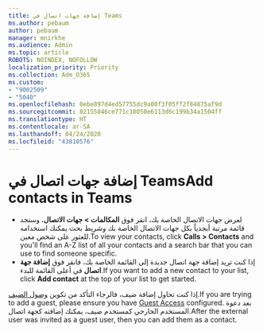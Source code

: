 ```yaml
---
title: إضافة جهات اتصال في Teams
ms.author: pebaum
author: pebaum
manager: mnirkhe
ms.audience: Admin
ms.topic: article
ROBOTS: NOINDEX, NOFOLLOW
localization_priority: Priority
ms.collection: Adm_O365
ms.custom:
- "9002509"
- "5040"
ms.openlocfilehash: 0ebe897d4ed57755dc9a00f3f05ff2f84875af9d
ms.sourcegitcommit: 82155846ce771c18050e6113d6c199b34a1504ff
ms.translationtype: HT
ms.contentlocale: ar-SA
ms.lasthandoff: 04/24/2020
ms.locfileid: "43810576"
---
```

# <a name="add-contacts-in-teams"></a><span data-ttu-id="859c5-102">إضافة جهات اتصال في Teams</span><span class="sxs-lookup"><span data-stu-id="859c5-102">Add contacts in Teams</span></span>

- <span data-ttu-id="859c5-103">لعرض جهات الاتصال الخاصة بك، انقر فوق **المكالمات > جهات الاتصال**، وستجد قائمة مرتبة أبجدياً بكل جهات الاتصال الخاصة بك وشريط بحث يمكنك استخدامه للعثور على شخص معين.</span><span class="sxs-lookup"><span data-stu-id="859c5-103">To view your contacts, click **Calls > Contacts** and you'll find an A-Z list of all your contacts and a search bar that you can use to find someone specific.</span></span> 
- <span data-ttu-id="859c5-104">إذا كنت تريد إضافة جهة اتصال جديدة إلى القائمة الخاصة بك، فانقر فوق **إضافة جهة اتصال** في أعلى القائمة للبدء.</span><span class="sxs-lookup"><span data-stu-id="859c5-104">If you want to add a new contact to your list, click **Add contact** at the top of your list to get started.</span></span>

<span data-ttu-id="859c5-105">إذا كنت تحاول إضافة ضيف، فالرجاء التأكد من تكوين [وصول الضيف](https://docs.microsoft.com/microsoftteams/set-up-guests).</span><span class="sxs-lookup"><span data-stu-id="859c5-105">If you are trying to add a guest, please ensure you have [Guest Access](https://docs.microsoft.com/microsoftteams/set-up-guests) configured.</span></span> <span data-ttu-id="859c5-106">بعد دعوة المستخدم الخارجي كمستخدم ضيف، يمكنك إضافته كجهة اتصال.</span><span class="sxs-lookup"><span data-stu-id="859c5-106">After the external user was invited as a guest user, then you can add them as a contact.</span></span>
